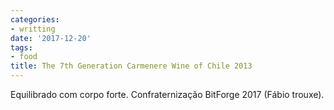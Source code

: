 ```yaml
---
categories:
- writting
date: '2017-12-20'
tags:
- food
title: The 7th Generation Carmenere Wine of Chile 2013
---
```


Equilibrado com corpo forte. Confraternização BitForge 2017 (Fábio trouxe).